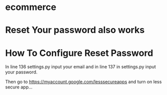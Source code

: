 # ecommerce

# Reset Your password also works

# How To Configure Reset Password
In line 136 settings.py input your email and in line 137 in settings.py input your password.

Then go to https://myaccount.google.com/lesssecureapps and turn on less secure app...
